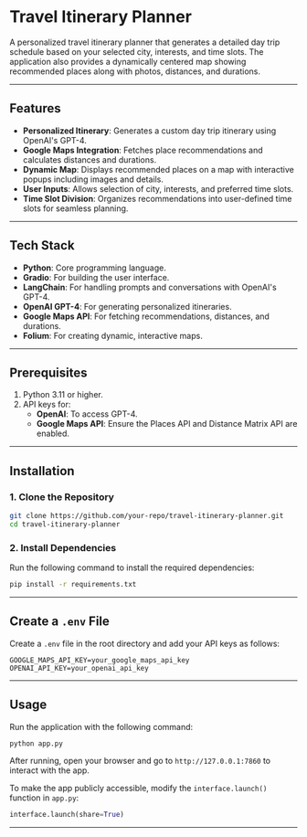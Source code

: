 
# Travel Itinerary Planner

A personalized travel itinerary planner that generates a detailed day trip schedule based on your selected city, interests, and time slots. The application also provides a dynamically centered map showing recommended places along with photos, distances, and durations.

---

## Features

- **Personalized Itinerary**: Generates a custom day trip itinerary using OpenAI's GPT-4.
- **Google Maps Integration**: Fetches place recommendations and calculates distances and durations.
- **Dynamic Map**: Displays recommended places on a map with interactive popups including images and details.
- **User Inputs**: Allows selection of city, interests, and preferred time slots.
- **Time Slot Division**: Organizes recommendations into user-defined time slots for seamless planning.

---

## Tech Stack

- **Python**: Core programming language.
- **Gradio**: For building the user interface.
- **LangChain**: For handling prompts and conversations with OpenAI's GPT-4.
- **OpenAI GPT-4**: For generating personalized itineraries.
- **Google Maps API**: For fetching recommendations, distances, and durations.
- **Folium**: For creating dynamic, interactive maps.

---

## Prerequisites

1. Python 3.11 or higher.
2. API keys for:
   - **OpenAI**: To access GPT-4.
   - **Google Maps API**: Ensure the Places API and Distance Matrix API are enabled.

---

## Installation

### 1. Clone the Repository
```bash
git clone https://github.com/your-repo/travel-itinerary-planner.git
cd travel-itinerary-planner
```

### 2. Install Dependencies
Run the following command to install the required dependencies:
```bash
pip install -r requirements.txt
```

---

## Create a `.env` File

Create a `.env` file in the root directory and add your API keys as follows:
```env
GOOGLE_MAPS_API_KEY=your_google_maps_api_key
OPENAI_API_KEY=your_openai_api_key
```

---

## Usage

Run the application with the following command:
```bash
python app.py
```

After running, open your browser and go to `http://127.0.0.1:7860` to interact with the app.

To make the app publicly accessible, modify the `interface.launch()` function in `app.py`:
```python
interface.launch(share=True)
```

---

